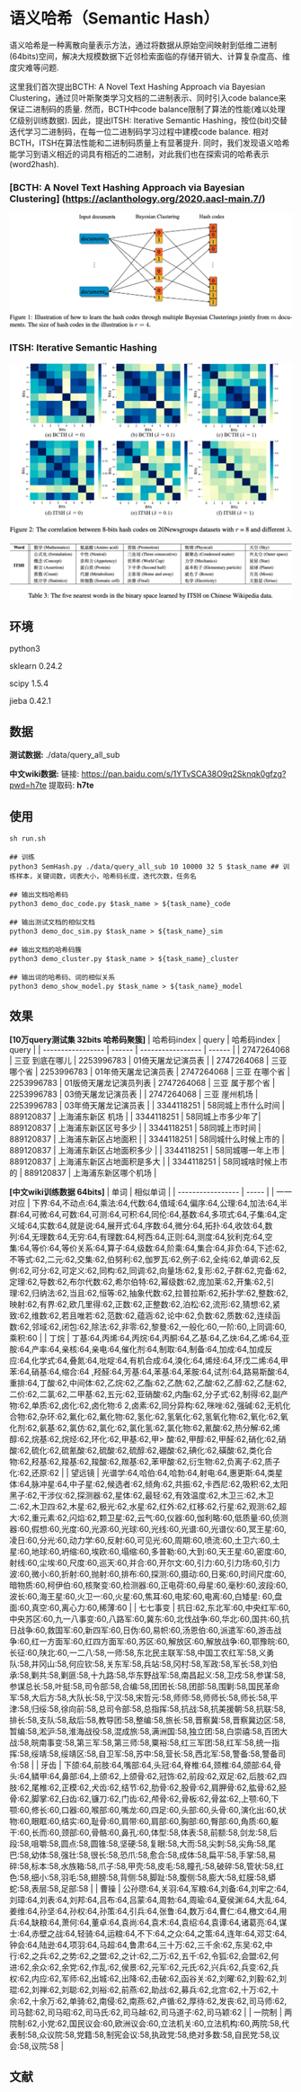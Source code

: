 # **语义哈希（Semantic Hash）**
语义哈希是一种离散向量表示方法，通过将数据从原始空间映射到低维二进制(64bits)空间，解决大规模数据下近邻检索面临的存储开销大、计算复杂度高、维度灾难等问题. 

这里我们首次提出BCTH: A Novel Text Hashing Approach via Bayesian Clustering，通过贝叶斯聚类学习文档的二进制表示、同时引入code balance来保证二进制码的质量. 然而，BCTH中code balance限制了算法的性能(难以处理亿级别训练数据). 因此，提出ITSH: Iterative Semantic Hashing，按位(bit)交替迭代学习二进制码，在每一位二进制码学习过程中建模code balance. 相对BCTH，ITSH在算法性能和二进制码质量上有显著提升. 同时，我们发现语义哈希能学习到语义相近的词具有相近的二进制，对此我们也在探索词的哈希表示(word2hash).

### [BCTH: A Novel Text Hashing Approach via Bayesian Clustering] (https://aclanthology.org/2020.aacl-main.7/)

![BCTH1](./docs/img/BCTH1.png)

### ITSH: Iterative Semantic Hashing

![ITSH1](./docs/img/ITSH1.png)

![ITSH2](./docs/img/ITSH2.png)

## 环境
python3

sklearn 0.24.2

scipy 1.5.4

jieba 0.42.1

## 数据
**测试数据:** ./data/query_all_sub

**中文wiki数据:** 链接: https://pan.baidu.com/s/1YTvSCA38O9q2Sknqk0gfzg?pwd=h7te 提取码: **h7te**

## 使用
```
sh run.sh

## 训练
python3 SemHash.py ./data/query_all_sub 10 10000 32 5 $task_name ## 训练样本，关键词数，词表大小，哈希码长度，迭代次数，任务名

## 输出文档哈希码
python3 demo_doc_code.py $task_name > ${task_name}_code

## 输出测试文档的相似文档
python3 demo_doc_sim.py $task_name > ${task_name}_sim

## 输出文档的哈希码簇
python3 demo_cluster.py $task_name > ${task_name}_cluster

## 输出词的哈希码、词的相似关系
python3 demo_show_model.py $task_name > ${task_name}_model
```

## 效果
**[10万query测试集 32bits 哈希码聚簇]**
| 哈希码index | query |  哈希码index | query |
| ----------------- | ------ | ----------------- | ------ |
| 2747264068 | 三亚 到底在哪儿 | 2253996783 | 01倚天屠龙记演员表 |
| 2747264068 | 三亚 哪个省 | 2253996783 | 01年倚天屠龙记演员表
| 2747264068 | 三亚 在哪个省 | 2253996783 | 01版倚天屠龙记演员列表
| 2747264068 | 三亚 属于那个省 | 2253996783 | 03倚天屠龙记演员表 |
| 2747264068 | 三亚 崖州机场 | 2253996783 | 03年倚天屠龙记演员表 |
| 3344118251 | 58同城上市什么时间 | 889120837 | 上海浦东新区 机场 |
| 3344118251 | 58同城上市多少年了| 889120837 | 上海浦东新区区号多少 |
| 3344118251 | 58同城上市时间 | 889120837 | 上海浦东新区占地面积 |
| 3344118251 | 58同城什么时候上市的 | 889120837 | 上海浦东新区占地面积多少 |
| 3344118251 | 58同城哪一年上市 | 889120837 | 上海浦东新区占地面积是多大 |
| 3344118251 | 58同城啥时候上市的 | 889120837 | 上海浦东新区哪个机场 |

**[中文wiki训练数据 64bits]**
| 单词              | 相似单词 |
| ----------------- | ----- |
| 一一对应 | 下界:64,不动点:64,乘法:64,代数:64,值域:64,偏序:64,公理:64,加法:64,半群:64,可微:64,可数:64,可测:64,可积:64,同伦:64,基数:64,多项式:64,子集:64,定义域:64,实数:64,就是说:64,展开式:64,序数:64,微分:64,拓扑:64,收敛:64,数列:64,无理数:64,无穷:64,有理数:64,柯西:64,正则:64,测度:64,狄利克:64,空集:64,等价:64,等价关系:64,算子:64,级数:64,阶乘:64,集合:64,非负:64,下述:62,不等式:62,二元:62,交集:62,伯努利:62,伽罗瓦:62,例子:62,全纯:62,单调:62,反例:62,可分:62,可定义:62,同构:62,同调:62,向量场:62,复形:62,子群:62,完备:62,定理:62,导数:62,布尔代数:62,希尔伯特:62,幂级数:62,庞加莱:62,开集:62,引理:62,归纳法:62,当且:62,恒等:62,抽象代数:62,拉普拉斯:62,拓扑学:62,整数:62,映射:62,有界:62,欧几里得:62,正数:62,正整数:62,泊松:62,流形:62,猜想:62,紧致:62,维数:62,若且唯若:62,范数:62,蕴涵:62,论中:62,负数:62,质数:62,连续函数:62,邻域:62,闭包:62,除法:62,非零:62,黎曼:62,一般化:60,一阶:60,上同调:60,乘积:60 |
| 丁烷 | 丁基:64,丙烯:64,丙烷:64,丙酮:64,乙基:64,乙炔:64,乙烯:64,亚胺:64,产率:64,亲核:64,亲电:64,催化剂:64,制取:64,制备:64,加成:64,加成反应:64,化学式:64,叠氮:64,吡啶:64,有机合成:64,溴化:64,烯烃:64,环戊二烯:64,甲苯:64,硝基:64,缩合:64       ,羟醛:64,芳基:64,苯基:64,苯胺:64,试剂:64,路易斯酸:64,重排:64,丁酸:62,中间体:62,乙烷:62,乙酯:62,乙酰:62,乙酸:62,乙醇:62,乙醚:62,二价:62,二氯:62,二甲基:62,五元:62,亚硝酸:62,内酯:62,分子式:62,制得:62,副产物:62,单质:62,卤化:62,卤化物:6       2,卤素:62,同分异构:62,咪唑:62,强碱:62,无机化合物:62,杂环:62,氟化:62,氟化物:62,氢化:62,氢氧化:62,氢氧化物:62,氧化:62,氧化剂:62,氨基:62,氯仿:62,氯化:62,氯化氢:62,氯化物:62,氰酸:62,热分解:62,烯醇:62,烷基:62,烷烃:62,环化:62,甲基:62,甲>       酸:62,甲醇:62,甲醛:62,硝化:62,硝酸:62,硫化:62,硫氰酸:62,硫酸:62,硫醇:62,硼酸:62,碘化:62,磺酸:62,类化合物:62,羟基:62,羧基:62,羧酸:62,羰基:62,苯甲酸:62,衍生物:62,负离子:62,质子化:62,还原:62 |
| 望远镜 | 光谱学:64,哈伯:64,哈勃:64,射电:64,惠更斯:64,类星体:64,脉冲星:64,中子星:62,候选者:62,倾角:62,共振:62,卡西尼:62,吸积:62,太阳黑子:62,干涉仪:62,探测器:62,星体:62,最轻:62,有效温度:62,木卫三:62,木卫二:62,木卫四:62,木星:62,极光:62,水星:62,红外:62,红移:62,行星:62,观测:62,超大:62,重元素:62,闪焰:62,颗卫星:62,云气:60,仪器:60,伽利略:60,低质量:60,侦测器:60,假想:60,光度:60,光源:60,光球:60,光线:60,光谱:60,光谱仪:60,冥王星:60,凌日:60,分光:60,动力学:60,反射:60,可见光:60,周期:60,喷流:60,土卫六:60,土星:60,地球:60,坍缩:60,埃欧:60,塌缩:60,多普勒:60,大到:60,天王星:60,密度:60,射线:60,尘埃:60,尺度:60,巡天:60,并合:60,开尔文:60,引力:60,引力场:60,引力波:60,微小:60,折射:60,抛射:60,排布:60,探测:60,摄动:60,日冕:60,时间尺度:60,暗物质:60,柯伊伯:60,核聚变:60,检测器:60,正电荷:60,母星:60,毫秒:60,波段:60,波长:60,海王星:60,火卫一:60,火星:60,焦耳:60,电浆:60,电离:60,白矮星:       60,盘面:60,真空:60,离心力:60,稀薄:60 |
| 七七事变 | 抗日:62,东北军:60,中央红军:60,中央苏区:60,九一八事变:60,八路军:60,冀东:60,北伐战争:60,华北:60,国共:60,抗日战争:60,救国军:60,新四军:60,日伪:60,易帜:60,汤恩伯:60,派遣军:60,游击战争:60,红一方面军:60,红四方面军:60,苏区:60,解放区:60,解放战争:60,鄂豫皖:60,长征:60,陕北:60,一二八:58,一师:58,东北民主联军:58,中国工农红军:58,义勇队:58,井冈山:58,何应钦:58,关东军:58,兵站:58,冈村:58,军政:58,军长:58,刘伯承:58,剿共:58,剿匪:58,十九路:58,华东野战军:58,南昌起义:58,卫戍:58,参谋:58,参谋总长:58,叶挺:58,司令部:58,合编:58,团团长:58,团部:58,围剿:58,国民革命军:58,大后方:58,大队长:58,宁汉:58,宋哲元:58,师师:58,师师长:58,师长:58,平津:58,归绥:58,徐向前:58,总司令部:58,总指挥:58,抗战:58,抗美援朝:58,抗联:58,排长:58,支队:58,敌后:58,教导团:58,整编:58,旅长:58,晋察冀:58,晋察冀边区:58,暂编:58,淞沪:58,淮海战役:58,混成旅:58,满洲国:58,独立团:58,白崇禧:58,百团大战:58,皖南事变:58,第三军:58,第三师:58,粟裕:58,红三军团:58,红军:58,统一指挥:58,绥靖:58,绥靖区:58,自卫军:58,苏中:58,营长:58,西北军:58,警备:58,警备司令:58 |
| 牙齿 | 下颌:64,前肢:64,嘴部:64,头冠:64,脊椎:64,颈椎:64,颌部:64,骨头:64,鳞甲:64,鼻部:64,上颌:62,上颌骨:62,冠饰:62,前段:62,双足:62,后肢:62,四肢:62,尾椎:62,正模:62,犬齿:62,结节:62,肋骨:62,股骨:62,肩胛骨:62,肱骨:62,胫骨:62,脚掌:62,臼齿:62,镰刀:62,门齿:62,颅骨:62,骨板:62,骨盆:62,上颚:60,下颚:60,修长:60,口器:60,喉部:60,嘴龙:60,四足:60,头部:60,头骨:60,演化出:60,状物:60,眼眶:60,结实:60,耻骨:60,肩带:60,肩部:60,胸部:60,臀部:60,角质:60,躯干:60,长而:60,颈部:60,骨骼:60,鼻孔:60,体型:58,体表:58,前额:58,剑龙:58,后段:58,咀嚼:58,圆点:58,圆锥:58,坚硬:58,复眼:58,大而:58,尖刺:58,尖角:58,尾巴:58,幼体:58,强壮:58,很长:58,恐爪:58,愈合:58,成体:58,扁平:58,手掌:58,易碎:58,标本:58,水族箱:58,爪子:58,甲壳:58,皮毛:58,瞳孔:58,破碎:58,管状:58,红色:58,细小:58,羽毛:58,翅膀:58,背侧:58,脚趾:58,腹侧:58,膨大:58,虹膜:58,蟒蛇:58,表层:58,足部:58 |
| 曹操 | 公孙瓒:64,关羽:64,军粮:64,刘备:64,刘牢之:64,刘璋:64,刘表:64,刘邦:64,吕布:64,吕蒙:64,周勃:64,周瑜:64,夏侯渊:64,大乱:64,姜维:64,孙坚:64,孙权:64,孙策:64,引兵:64,张鲁:64,数万:64,曹仁:64,檄文:64,用兵:64,缺粮:64,萧何:64,董卓:64,袁尚:64,袁术:64,袁绍:64,袁谭:64,诸葛亮:64,谋士:64,赤壁之战:64,轻骑:64,运粮:64,不下:64,之众:64,之策:64,连年:64,邓艾:64,钟会:64,陆逊:64,项羽:64,马超:64,鲁肃:64,三十万:62,三千余:62,东吴:62,中行:62,之兵:62,之势:62,之盟:62,之计:62,二万:62,五千:62,令狐:62,会盟:62,何进:62,余众:62,余党:62,作乱:62,侯景:62,元军:62,元氏:62,兴兵:62,兵变:62,兵权:62,内应:62,军师:62,出城:62,出降:62,击破:62,函谷关:62,刘曜:62,刘毅:62,刘琨:62,刘禅:62,刘聪:62,刘裕:62,前燕:62,助战:62,募兵:62,北宫:62,十万:62,十余:62,十余万:62,单骑:62,南侵:62,南燕:62,卢循:62,厚待:62,发丧:62,司马师:62,司马懿:62,司马昭:62,司马氏:62,司马越:62,司马道子:62,司马颖:62 |
| 一院制 | 两院制:62,小党:62,国民议会:60,欧洲议会:60,立法机关:60,立法机构:60,两院:58,代表制:58,众议院:58,党籍:58,制宪会议:58,执政党:58,绝对多数:58,自民党:58,议会:58,议院:58 |
## 文献
